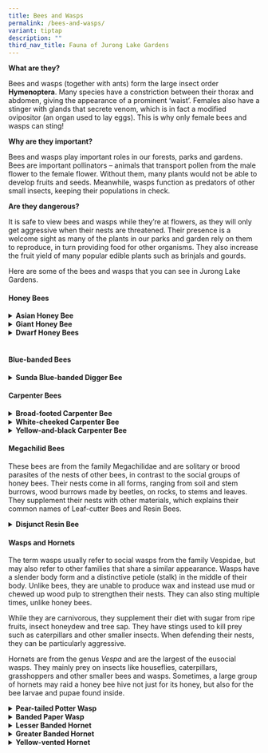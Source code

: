 ```yaml
---
title: Bees and Wasps
permalink: /bees-and-wasps/
variant: tiptap
description: ""
third_nav_title: Fauna of Jurong Lake Gardens
---
```

<p><strong>What are they?</strong>
</p>
<p>Bees and wasps (together with ants) form the large insect order <strong>Hymenoptera</strong>.
Many species have a constriction between their thorax and abdomen, giving
the appearance of a prominent ‘waist’. Females also have a stinger with
glands that secrete venom, which is in fact a modified ovipositor (an organ
used to lay eggs). This is why only female bees and wasps can sting!</p>
<p><strong>Why are they important?</strong>
</p>
<p>Bees and wasps play important roles in our forests, parks and gardens.
Bees are important pollinators – animals that transport pollen from the
male flower to the female flower. Without them, many plants would not be
able to develop fruits and seeds. Meanwhile, wasps function as predators
of other small insects, keeping their populations in check.</p>
<p><strong>Are they dangerous?</strong>
</p>
<p>It is safe to view bees and wasps while they’re at flowers, as they will
only get aggressive when their nests are threatened. Their presence is
a welcome sight as many of the plants in our parks and garden rely on them
to reproduce, in turn providing food for other organisms. They also increase
the fruit yield of many popular edible plants such as brinjals and gourds.</p>
<p>Here are some of the bees and wasps that you can see in Jurong Lake Gardens.</p>
<h4><strong>Honey Bees</strong></h4>
<div data-type="detailGroup" class="isomer-accordion isomer-accordion-white">
<details class="isomer-details">
<summary><strong>Asian Honey Bee</strong>
</summary>
<div data-type="detailsContent" class="isomer-details-content">
<table style="minWidth: 50px">
<colgroup>
<col>
<col>
</colgroup>
<tbody>
<tr>
<td rowspan="1" colspan="1">
<p><strong>Scientific name:</strong>
</p>
</td>
<td rowspan="1" colspan="1">
<p><em>Apis cerana</em>
</p>
</td>
</tr>
<tr>
<td rowspan="1" colspan="1">
<p><strong>Common name:</strong>
</p>
</td>
<td rowspan="1" colspan="1">
<p>Asian Honey Bee</p>
</td>
</tr>
<tr>
<td rowspan="1" colspan="1">
<p><strong>Family:</strong>
</p>
</td>
<td rowspan="1" colspan="1">
<p>Apidae</p>
</td>
</tr>
</tbody>
</table>
<p></p>
<p><strong>What does it look like?</strong>
<br>This species has yellow and brown/black bands. It is smaller than the
Giant Honey Bee and has an additional brown/black band across the abdomen.
It is the most common bee in Singapore.</p>
<p><strong>Behaviour and Ecology</strong>
</p>
<p>They usually build their nests in enclosed areas, such as tree holes.
In urban environments, they might also use upturned pots and roofs. Their
hives consist of multiple wax combs lined parallel to one another.<strong><br></strong>
</p>
</div>
</details>
<details class="isomer-details">
<summary><strong>Giant Honey Bee</strong>
</summary>
<div data-type="detailsContent" class="isomer-details-content">
<p></p>
<table style="minWidth: 50px">
<colgroup>
<col>
<col>
</colgroup>
<tbody>
<tr>
<td rowspan="1" colspan="1">
<p><strong>Scientific name:</strong>
</p>
</td>
<td rowspan="1" colspan="1">
<p><em>Apis dorsata</em>
</p>
</td>
</tr>
<tr>
<td rowspan="1" colspan="1">
<p><strong>Common name:</strong>
</p>
</td>
<td rowspan="1" colspan="1">
<p>Giant Honey Bee</p>
</td>
</tr>
<tr>
<td rowspan="1" colspan="1">
<p><strong>Family:</strong>
</p>
</td>
<td rowspan="1" colspan="1">
<p>Apidae</p>
</td>
</tr>
</tbody>
</table>
<p></p>
<p><strong>What does it look like?</strong>
</p>
<p>The largest of the honey bee species found in Singapore, it has one less
brown/black band at the top of the abdomen as compared to the Asian Honey
Bee.</p>
<p><strong>Behaviour and Ecology</strong>
</p>
<p>It is more commonly found in forested areas where it builds its nest hanging
from tree branches. The nests usually consist of a large, open single comb
that may support up to 100,000 workers. It is aggressive when its nest
is provoked, but this has not stopped the indigenous people of Southeast
Asia from collecting the beeswax and honey produced by this species.</p>
<p>Unlike other honey bee species, it can actively forage after dusk and
is often attracted to artificial light sources.<strong><br></strong>
</p>
</div>
</details>
<details class="isomer-details">
<summary><strong>Dwarf Honey Bees</strong>
</summary>
<div data-type="detailsContent" class="isomer-details-content">
<p></p>
<h4><strong>Black Dwarf Honey Bee</strong></h4>
<p></p>
<table style="minWidth: 50px">
<colgroup>
<col>
<col>
</colgroup>
<tbody>
<tr>
<td rowspan="1" colspan="1">
<p><strong>Scientific name:</strong>
</p>
</td>
<td rowspan="1" colspan="1">
<p><em>Apis andreniformis</em>
</p>
</td>
</tr>
<tr>
<td rowspan="1" colspan="1">
<p><strong>Common name:</strong>
</p>
</td>
<td rowspan="1" colspan="1">
<p>Black Dwarf Honey Bee</p>
</td>
</tr>
<tr>
<td rowspan="1" colspan="1">
<p><strong>Family:</strong>
</p>
</td>
<td rowspan="1" colspan="1">
<p>Apidae</p>
</td>
</tr>
</tbody>
</table>
<p></p>
<h4><strong>Red Dwarf Honey Bee</strong></h4>
<table style="minWidth: 50px">
<colgroup>
<col>
<col>
</colgroup>
<tbody>
<tr>
<td rowspan="1" colspan="1">
<p><strong>Scientific name:</strong>
</p>
</td>
<td rowspan="1" colspan="1">
<p><em>Apis florea</em>
</p>
</td>
</tr>
<tr>
<td rowspan="1" colspan="1">
<p><strong>Common name:</strong>
</p>
</td>
<td rowspan="1" colspan="1">
<p>Red Dwarf Honey Bee</p>
</td>
</tr>
<tr>
<td rowspan="1" colspan="1">
<p><strong>Family:</strong>
</p>
</td>
<td rowspan="1" colspan="1">
<p>Apidae</p>
</td>
</tr>
</tbody>
</table>
<p></p>
<p><strong>What do they look like?</strong>
</p>
<p>The smallest of the honey bee species, the Red Dwarf Honey Bee can be
told apart by its reddish orange colouration on the first few segments
of its abdomen as compared to the black colouration of the Black Dwarf
Honey Bee. In addition, the Red Dwarf Honey Bee has a grey thorax while
the Black Dwarf Honey Bee has a brown one.</p>
<p><strong>Behaviour and Ecology</strong>
</p>
<p>These bees are fairly common in our parks and gardens. In contrast to
the Giant Honey Bee, they build their nests lower in vegetation. They apply
a band of sticky plant resin to the twigs supporting their small, single-comb
nest to keep out ants that may try to attack them. They are naturally nomadic,
and will abandon their hive to find a new nesting site within three to
six months.</p>
<p>Dwarf Honey Bees are not regarded as dangerous and aggressive, only attacking
in cases of severe disturbance to their nest. Furthermore, their stings
are inefficient and do not pierce the skin of adults easily.<strong><br></strong>
</p>
</div>
</details>
</div>
<h4><br><strong>Blue-banded&nbsp;Bees</strong></h4>
<div data-type="detailGroup" class="isomer-accordion-group isomer-accordion isomer-accordion-white">
<details class="isomer-details">
<summary><strong>Sunda Blue-banded Digger Bee</strong>
</summary>
<div data-type="detailsContent" class="isomer-details-content">
<p></p>
<table style="minWidth: 50px">
<colgroup>
<col>
<col>
</colgroup>
<tbody>
<tr>
<td rowspan="1" colspan="1">
<p><strong>Scientific name:</strong>
</p>
</td>
<td rowspan="1" colspan="1">
<p><em>Amegilla andrewsi</em>
</p>
</td>
</tr>
<tr>
<td rowspan="1" colspan="1">
<p><strong>Common name:</strong>
</p>
</td>
<td rowspan="1" colspan="1">
<p>Sunda Blue-banded Digger Bee</p>
</td>
</tr>
<tr>
<td rowspan="1" colspan="1">
<p><strong>Family:</strong>
</p>
</td>
<td rowspan="1" colspan="1">
<p>Apidae</p>
</td>
</tr>
</tbody>
</table>
<p></p>
<p><strong>What does it look like?</strong>
</p>
<p>Its abdomen is striped with alternating brilliant blue and black bands
and has orange brown hair covering its thorax. Despite its speedy flight,
its vibrant blue bands are easily recognisable.</p>
<p>
<br><strong>Behaviour and Ecology</strong>
</p>
<p>Blue-banded Digger Bees are solitary bees that have the ability to buzz
pollinate flowers. Clinging onto the flower’s anthers, the bee vibrates
its body at a particular frequency that causes pollen from the flower to
be released. They nest in the ground, particularly in clayey soil. In urban
environments, they are known to use man-made surfaces such as mortar between
bricks and concrete as nests instead.</p>
<p>You will rarely ever get stung from this species as they are shy and docile
creatures. Their presence is a welcome sight in our parks and gardens.</p>
</div>
</details>
</div>
<p></p>
<h4><strong>Carpenter Bees</strong></h4>
<div data-type="detailGroup" class="isomer-accordion isomer-accordion-white">
<details class="isomer-details">
<summary><strong>Broad-footed Carpenter Bee</strong>
</summary>
<div data-type="detailsContent" class="isomer-details-content">
<p></p>
<table style="minWidth: 50px">
<colgroup>
<col>
<col>
</colgroup>
<tbody>
<tr>
<td rowspan="1" colspan="1">
<p><strong>Scientific name:</strong>
</p>
</td>
<td rowspan="1" colspan="1">
<p><em>Xylocopa latipes</em>
</p>
</td>
</tr>
<tr>
<td rowspan="1" colspan="1">
<p><strong>Common name:</strong>
</p>
</td>
<td rowspan="1" colspan="1">
<p>Broad-footed Carpenter Bee</p>
</td>
</tr>
<tr>
<td rowspan="1" colspan="1">
<p><strong>Family:</strong>
</p>
</td>
<td rowspan="1" colspan="1">
<p>Apidae</p>
</td>
</tr>
</tbody>
</table>
<p></p>
<p><strong>What does it look like?</strong>
</p>
<p>The all-black<em> </em>Broad-footed Carpenter Bee is the largest bee in
Singapore, and also one of the largest in the world. It is shiny and fully
black with metallic blue green or purple wings in sunlight. It has a distinctive,
low-pitched buzzing that can be heard while foraging. Males have unusual
front legs that are lighter in colour and covered in smooth, brush-like
hairs.</p>
<p></p>
<p>
<br>
</p>
</div>
</details>
<details class="isomer-details">
<summary><strong>White-cheeked Carpenter Bee</strong>
</summary>
<div data-type="detailsContent" class="isomer-details-content">
<p></p>
<table style="minWidth: 50px">
<colgroup>
<col>
<col>
</colgroup>
<tbody>
<tr>
<td rowspan="1" colspan="1">
<p><strong>Scientific name:</strong>
</p>
</td>
<td rowspan="1" colspan="1">
<p><em>Xylocopa aestuans</em>
</p>
</td>
</tr>
<tr>
<td rowspan="1" colspan="1">
<p><strong>Common name:</strong>
</p>
</td>
<td rowspan="1" colspan="1">
<p>White-cheeked Carpenter Bee</p>
</td>
</tr>
<tr>
<td rowspan="1" colspan="1">
<p><strong>Family:</strong>
</p>
</td>
<td rowspan="1" colspan="1">
<p>Apidae</p>
</td>
</tr>
</tbody>
</table>
<p></p>
<p><strong>What does it look like?</strong>
</p>
<p>The female is mainly black with a thorax covered with deep yellow hairs
except for a small black patch in the centre. The male, in contrast, is
covered with fine yellow hairs, making it look fully dark yellow. They
are named after a small patch of fine white hairs found behind their eyes
in both sexes.</p>
<p>Females are often mistaken for the Yellow-and-black Carpenter Bee (<em>X. flavonigrescens</em>),
though one way to tell them apart is to look at the luminous colours, known
as iridescence, of their wings. Female White-cheeked Carpenter Bees<em> </em>have
a purplish brown iridescence on their wings as compared to the bluish-green
iridescence of the Yellow-and-black Carpenter Bee.</p>
</div>
</details>
<details class="isomer-details">
<summary><strong>Yellow-and-black&nbsp;Carpenter Bee</strong>
</summary>
<div data-type="detailsContent" class="isomer-details-content">
<p></p>
<table style="minWidth: 50px">
<colgroup>
<col>
<col>
</colgroup>
<tbody>
<tr>
<td rowspan="1" colspan="1">
<p><strong>Scientific name:</strong>
</p>
</td>
<td rowspan="1" colspan="1">
<p><em>Xylocopa flavonigrescens</em>
</p>
</td>
</tr>
<tr>
<td rowspan="1" colspan="1">
<p><strong>Common name:</strong>
</p>
</td>
<td rowspan="1" colspan="1">
<p>Yellow-and-black Carpenter Bee</p>
</td>
</tr>
<tr>
<td rowspan="1" colspan="1">
<p><strong>Family:</strong>
</p>
</td>
<td rowspan="1" colspan="1">
<p>Apidae</p>
</td>
</tr>
</tbody>
</table>
<p></p>
<p><strong>What does it look like?</strong>
</p>
<p>Females are often mistaken for the White-cheeked Carpenter Bee as they
look exceedingly alike, though one way to tell them apart is to look at
the iridescence of their wings. Males are easier to differentiate as their
thorax is a more vibrant yellow that gets progressively darker towards
the end of the abdomen.
<br>
</p>
</div>
</details>
</div>
<p></p>
<h4><strong>Megachilid Bees</strong></h4>
<p>These bees are from the family Megachilidae and are solitary or brood
parasites of the nests of other bees, in contrast to the social groups
of honey bees. Their nests come in all forms, ranging from soil and stem
burrows, wood burrows made by beetles, on rocks, to stems and leaves. They
supplement their nests with other materials, which explains their common
names of Leaf-cutter Bees and Resin Bees.</p>
<div data-type="detailGroup" class="isomer-accordion-group isomer-accordion isomer-accordion-white">
<details class="isomer-details">
<summary><strong>Disjunct Resin Bee</strong>
</summary>
<div data-type="detailsContent" class="isomer-details-content">
<p></p>
<table style="minWidth: 50px">
<colgroup>
<col>
<col>
</colgroup>
<tbody>
<tr>
<td rowspan="1" colspan="1">
<p><strong>Scientific name:</strong>
</p>
</td>
<td rowspan="1" colspan="1">
<p><em>Megachile disjuncta</em>
</p>
</td>
</tr>
<tr>
<td rowspan="1" colspan="1">
<p><strong>Common name:</strong>
</p>
</td>
<td rowspan="1" colspan="1">
<p>Disjunct Resin Bee</p>
</td>
</tr>
<tr>
<td rowspan="1" colspan="1">
<p><strong>Family:</strong>
</p>
</td>
<td rowspan="1" colspan="1">
<p>Megachilidae</p>
</td>
</tr>
</tbody>
</table>
<p></p>
<p><strong>What does it look like?</strong>
</p>
<p>Megachilid bees like the Resin Bee have a more rectangular or oblong shape
than other bees. The Disjunct Resin Bee is black with purplish metallic
wings and has a patch of white hairs on the top of its abdomen near the
thorax. It stores its collected pollen on the underside of its abdomen
while foraging, rather than on its hind legs like other bees.</p>
<p>
<br>
</p>
</div>
</details>
</div>
<p></p>
<h4><strong>Wasps and Hornets</strong></h4>
<p>The term wasps usually refer to<strong> </strong>social wasps from the
family Vespidae, but may also refer to other families that share a similar
appearance. Wasps have a slender body form and a distinctive petiole (stalk)
in the middle of their body. Unlike bees, they are unable to produce wax
and instead use mud or chewed up wood pulp to strengthen their nests. They
can also sting multiple times, unlike honey bees.</p>
<p>While they are carnivorous, they supplement their diet with sugar from
ripe fruits, insect honeydew and tree sap. They have stings used to kill
prey such as caterpillars and other smaller insects. When defending their
nests, they can be particularly aggressive.&nbsp;</p>
<p>Hornets are from the genus <em>Vespa</em> and are the largest of the eusocial
wasps. They mainly prey on insects like houseflies, caterpillars, grasshoppers
and other smaller bees and wasps. Sometimes, a large group of hornets may
raid a honey bee hive not just for its honey, but also for the bee larvae
and pupae found inside.</p>
<div data-type="detailGroup" class="isomer-accordion isomer-accordion-white">
<details class="isomer-details">
<summary><strong>Pear-tailed Potter Wasp</strong>
</summary>
<div data-type="detailsContent" class="isomer-details-content">
<p></p>
<table style="minWidth: 50px">
<colgroup>
<col>
<col>
</colgroup>
<tbody>
<tr>
<td rowspan="1" colspan="1">
<p><strong>Scientific name:</strong>
</p>
</td>
<td rowspan="1" colspan="1">
<p><em>Delta pyriforme</em>
</p>
</td>
</tr>
<tr>
<td rowspan="1" colspan="1">
<p><strong>Common name:</strong>
</p>
</td>
<td rowspan="1" colspan="1">
<p>Pear-tailed Potter Wasp</p>
</td>
</tr>
<tr>
<td rowspan="1" colspan="1">
<p><strong>Family:</strong>
</p>
</td>
<td rowspan="1" colspan="1">
<p>Vespidae</p>
</td>
</tr>
</tbody>
</table>
<p></p>
<p><strong>What does it look like?</strong>
</p>
<p>In Singapore, Potter Wasps in general can be identified by their particularly
long petioles (waists) and their black and reddish brown colouration in
adults. Both males and females are fully winged.</p>
<p><strong><br>Behaviour and Ecology</strong>
</p>
<p>The Pear-tailed Potter Wasp is a commonly seen wasp species in Singapore
that is well-adapted to both urban and natural habitats.</p>
<p><strong>Nests: </strong>Its nest consists of pot-shaped cells that are
covered with a layer of mud, hence its name. It builds its nest on tree
trunks, branches and on man-made structures. The female lays an egg in
each cell and stores it with a paralysed prey before sealing it with mud.
Once hatched, the wasp larva eats the stored prey.</p>
<p><strong>Behaviour: </strong>Despite its large size, it is relatively harmless
if left alone and is more likely to flee than attack.</p>
</div>
</details>
<details class="isomer-details">
<summary><strong>Banded Paper Wasp</strong>
</summary>
<div data-type="detailsContent" class="isomer-details-content">
<p></p>
<table style="minWidth: 50px">
<colgroup>
<col>
<col>
</colgroup>
<tbody>
<tr>
<td rowspan="1" colspan="1">
<p><strong>Scientific name:</strong>
</p>
</td>
<td rowspan="1" colspan="1">
<p><em>Polistes sagittarius</em>
</p>
</td>
</tr>
<tr>
<td rowspan="1" colspan="1">
<p><strong>Common name:</strong>
</p>
</td>
<td rowspan="1" colspan="1">
<p>Banded Paper Wasp</p>
</td>
</tr>
<tr>
<td rowspan="1" colspan="1">
<p><strong>Family:</strong>
</p>
</td>
<td rowspan="1" colspan="1">
<p>Vespidae</p>
</td>
</tr>
</tbody>
</table>
<p></p>
<p><strong>What does it look like?</strong>
</p>
<p>It is a medium-sized wasp that is mostly black with reddish brown on parts
of its thorax and the front of its head. Its most striking feature is its
abdomen that starts with a small dark brown band, followed by a larger
deep yellow band. Its wings are tinged brown at the base. It may be confused
with the Lesser Banded Hornet (<em>Vespa affinis</em>), but is noticeably
more slender.</p>
<p><strong><br>Behaviour and Ecology</strong>
</p>
<p><strong>Nests:</strong> Paper wasps build their nests by gathering fibres
from dead wood and plant stems. After mixing them with their saliva, the
paper-like material is applied in layers onto surfaces to create a tough,
water-resistant paper when dried. The nests are attached to surfaces with
a distinct stalk. The combs of the nest are open and are protected by a
chemical secreted by the wasp that repels predators such as ants.</p>
<p><strong>Behaviour:</strong> Paper wasps are generally non-aggressive and
will only attack if threatened. Paper wasps like <em>P. sagittarius</em> prey
almost exclusively on caterpillars, including many pest species. This makes
their presence very beneficial to plant nurseries!</p>
</div>
</details>
<details class="isomer-details">
<summary><strong>Lesser Banded Hornet</strong>
</summary>
<div data-type="detailsContent" class="isomer-details-content">
<p></p>
<table style="minWidth: 50px">
<colgroup>
<col>
<col>
</colgroup>
<tbody>
<tr>
<td rowspan="1" colspan="1">
<p><strong>Scientific name:</strong>
</p>
</td>
<td rowspan="1" colspan="1">
<p><em>Vespa affinis</em>
</p>
</td>
</tr>
<tr>
<td rowspan="1" colspan="1">
<p><strong>Common name:</strong>
</p>
</td>
<td rowspan="1" colspan="1">
<p>Lesser Banded Hornet</p>
</td>
</tr>
<tr>
<td rowspan="1" colspan="1">
<p><strong>Family:</strong>
</p>
</td>
<td rowspan="1" colspan="1">
<p>Vespidae</p>
</td>
</tr>
</tbody>
</table>
<p></p>
<p><strong>What does it look like?</strong>
</p>
<p>It is a small to medium-sized hornet that is fully black with the first
two abdominal segments forming a brilliant orange band. It can be told
apart from the Banded Paper Wasp by its stouter body.</p>
<p><strong><br>Behaviour and Ecology</strong>
</p>
<p><strong>Nests: </strong>Hornets generally have larger colonies than other
wasps and make larger nests made of chewed rotten wood mixed with saliva.
They are built on small trees, bushes and even uncovered sites on buildings.</p>
<p><strong>Behaviour:</strong> The Lesser Banded Hornet colonies are founded
by multiple queens. While they respond aggressively to disturbances of
their nest, they will otherwise not attack unprovoked.</p>
</div>
</details>
<details class="isomer-details">
<summary><strong>Greater Banded Hornet</strong>
</summary>
<div data-type="detailsContent" class="isomer-details-content">
<p></p>
<table style="minWidth: 50px">
<colgroup>
<col>
<col>
</colgroup>
<tbody>
<tr>
<td rowspan="1" colspan="1">
<p><strong>Scientific name:</strong>
</p>
</td>
<td rowspan="1" colspan="1">
<p><em>Vespa tropica</em>
</p>
</td>
</tr>
<tr>
<td rowspan="1" colspan="1">
<p><strong>Common name:</strong>
</p>
</td>
<td rowspan="1" colspan="1">
<p>Greater Banded Hornet</p>
</td>
</tr>
<tr>
<td rowspan="1" colspan="1">
<p><strong>Family:</strong>
</p>
</td>
<td rowspan="1" colspan="1">
<p>Vespidae</p>
</td>
</tr>
</tbody>
</table>
<p></p>
<p><strong>What does it look like?</strong>
</p>
<p>It is a medium to large-sized hornet. The colour of this species varies
based on locality, but in Singapore it is usually black with a distinct
bright orange band on its abdomen. It can be told apart from the Lesser
Banded Hornet (<em>Vespa affinis</em>) by its generally larger size. Its
orange band lies only on the second segment of the abdomen while the band
on the Lesser Banded Hornet also partially covers the first segment.</p>
<p><strong><br>Behaviour and Ecology</strong>
</p>
<p><strong>Nests: </strong>Their globular nests may be constructed in various
locations, including underground, in enclosed spaces such as tree hollows,
or high on trees. The surface of the nest is often covered with intricate,
ripple-like patterns.&nbsp;</p>
<p><strong>Behaviour:</strong> &nbsp;Greater Banded Hornets tend to fly high
in trees under the cover of dense foliage. They are known for their raids
on Paper Wasp (<em>Ropalidia</em> spp.) nests, where they will kill the
adults and take the larvae back to feed their own larvae. They may defend
their nest aggressively when provoked so it is important not to disturb
their nests.&nbsp;&nbsp;</p>
</div>
</details>
<details class="isomer-details">
<summary><strong>Yellow-vented Hornet</strong>
</summary>
<div data-type="detailsContent" class="isomer-details-content">
<p></p>
<table style="minWidth: 50px">
<colgroup>
<col>
<col>
</colgroup>
<tbody>
<tr>
<td rowspan="1" colspan="1">
<p><strong>Scientific name:</strong>
</p>
</td>
<td rowspan="1" colspan="1">
<p><em>Vespa analis</em>
</p>
</td>
</tr>
<tr>
<td rowspan="1" colspan="1">
<p><strong>Common name:</strong>
</p>
</td>
<td rowspan="1" colspan="1">
<p>Yellow-vented Hornet</p>
</td>
</tr>
<tr>
<td rowspan="1" colspan="1">
<p><strong>Family:</strong>
</p>
</td>
<td rowspan="1" colspan="1">
<p>Vespidae</p>
</td>
</tr>
</tbody>
</table>
<p></p>
<p><strong>What does it look like?</strong>
</p>
<p>It is a medium to large-sized hornet. The populations in Singapore and
in the Southeast Asian region are mainly black with yellow only on the
tip of its abdomen.</p>
<p><strong><br>Behaviour and Ecology</strong>
</p>
<p><strong>Nests: </strong>It normally builds its nests on trees and thick
foliage.</p>
<p><strong>Behaviour:</strong> It is one of the less aggressive hornet species
found in Singapore and will only attack humans when greatly provoked.</p>
</div>
</details>
</div>
<p></p>
